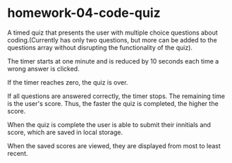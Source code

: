 # homework-04-code-quiz

A timed quiz that presents the user with multiple choice questions about coding.(Currently has only two questions, but more can be added to the questions array without disrupting the functionality of the quiz).

The timer starts at one minute and is reduced by 10 seconds each time a wrong answer is clicked.

If the timer reaches zero, the quiz is over.

If all questions are answered correctly, the timer stops. The remaining time is the user's score. Thus, the faster the quiz is completed, the higher the score.

When the quiz is complete the user is able to submit their innitials and score, which are saved in local storage.

When the saved scores are viewed, they are displayed from most to least recent.
